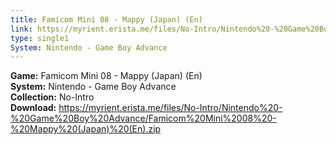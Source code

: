 ```yaml
---
title: Famicom Mini 08 - Mappy (Japan) (En)
link: https://myrient.erista.me/files/No-Intro/Nintendo%20-%20Game%20Boy%20Advance/Famicom%20Mini%2008%20-%20Mappy%20(Japan)%20(En).zip
type: single1
System: Nintendo - Game Boy Advance
---
```

<b>Game:</b> Famicom Mini 08 - Mappy (Japan) (En)<br>
<b>System:</b> Nintendo - Game Boy Advance<br>
<b>Collection:</b> No-Intro<br>
<b>Download:</b> https://myrient.erista.me/files/No-Intro/Nintendo%20-%20Game%20Boy%20Advance/Famicom%20Mini%2008%20-%20Mappy%20(Japan)%20(En).zip